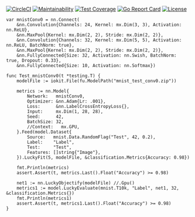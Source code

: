 [![CircleCI](https://circleci.com/gh/sudachen/go-ml.svg?style=svg)](https://circleci.com/gh/sudachen/go-ml)
[![Maintainability](https://api.codeclimate.com/v1/badges/c66e0431917e286fe342/maintainability)](https://codeclimate.com/github/sudachen/go-ml/maintainability)
[![Test Coverage](https://api.codeclimate.com/v1/badges/c66e0431917e286fe342/test_coverage)](https://codeclimate.com/github/sudachen/go-ml/test_coverage)
[![Go Report Card](https://goreportcard.com/badge/github.com/sudachen/go-ml)](https://goreportcard.com/report/github.com/sudachen/go-ml)
[![License](https://img.shields.io/badge/License-Apache%202.0-blue.svg)](https://opensource.org/licenses/Apache-2.0)


```golang
var mnistConv0 = nn.Connect(
	&nn.Convolution{Channels: 24, Kernel: mx.Dim(3, 3), Activation: nn.ReLU},
	&nn.MaxPool{Kernel: mx.Dim(2, 2), Stride: mx.Dim(2, 2)},
	&nn.Convolution{Channels: 32, Kernel: mx.Dim(5, 5), Activation: nn.ReLU, BatchNorm: true},
	&nn.MaxPool{Kernel: mx.Dim(2, 2), Stride: mx.Dim(2, 2)},
	&nn.FullyConnected{Size: 32, Activation: nn.Swish, BatchNorm: true, Dropout: 0.33},
	&nn.FullyConnected{Size: 10, Activation: nn.Softmax})

func Test_mnistConv0(t *testing.T) {
	modelFile := iokit.File(fu.ModelPath("mnist_test_conv0.zip"))

	metrics := nn.Model{
		Network:   mnistConv0,
		Optimizer: &nn.Adam{Lr: .001},
		Loss:      &nn.LabelCrossEntropyLoss{},
		Input:     mx.Dim(1, 28, 28),
		Seed:      42,
		BatchSize: 32,
		//Context:   mx.GPU,
	}.Feed(model.Dataset{
		Source:   mnist.Data.RandomFlag("Test", 42, 0.2),
		Label:    "Label",
		Test:     "Test",
		Features: []string{"Image"},
	}).LuckyFit(5, modelFile, &classification.Metrics{Accuracy: 0.98})

	fmt.Println(metrics)
	assert.Assert(t, metrics.Last().Float("Accuracy") >= 0.98)

	net1 := nn.LuckyObjectify(modelFile) //.Gpu()
	metrics1 := model.LuckyEvaluate(mnist.T10k, "Label", net1, 32, &classification.Metrics{})
	fmt.Println(metrics1)
	assert.Assert(t, metrics1.Last().Float("Accuracy") >= 0.98)
}
```
